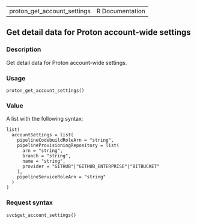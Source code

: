 <table style="width: 100%;">
<tbody>
<tr class="odd">
<td>proton_get_account_settings</td>
<td style="text-align: right;">R Documentation</td>
</tr>
</tbody>
</table>

## Get detail data for Proton account-wide settings

### Description

Get detail data for Proton account-wide settings.

### Usage

    proton_get_account_settings()

### Value

A list with the following syntax:

    list(
      accountSettings = list(
        pipelineCodebuildRoleArn = "string",
        pipelineProvisioningRepository = list(
          arn = "string",
          branch = "string",
          name = "string",
          provider = "GITHUB"|"GITHUB_ENTERPRISE"|"BITBUCKET"
        ),
        pipelineServiceRoleArn = "string"
      )
    )

### Request syntax

    svc$get_account_settings()
